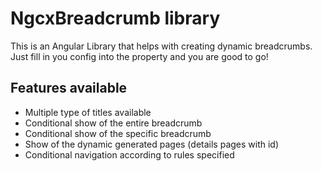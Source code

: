 # NgcxBreadcrumb library

This is an Angular Library that helps with creating dynamic breadcrumbs. Just fill in you config into the property and you are good to go!

## Features available

- Multiple type of titles available
- Conditional show of the entire breadcrumb
- Conditional show of the specific breadcrumb
- Show of the dynamic generated pages (details pages with id)
- Conditional navigation according to rules specified
